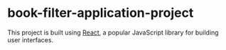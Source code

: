 # book-filter-application-project
 
This project is built using [React](https://reactjs.org/), a popular JavaScript library for building user interfaces.

